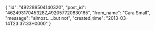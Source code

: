  {
   "id": "492289504140320",
   "post_id": "462493170453287_492057720830165",
   "from_name": "Cara Small",
   "message": "almost.....but not",
   "created_time": "2013-03-14T23:37:33+0000"
 }
